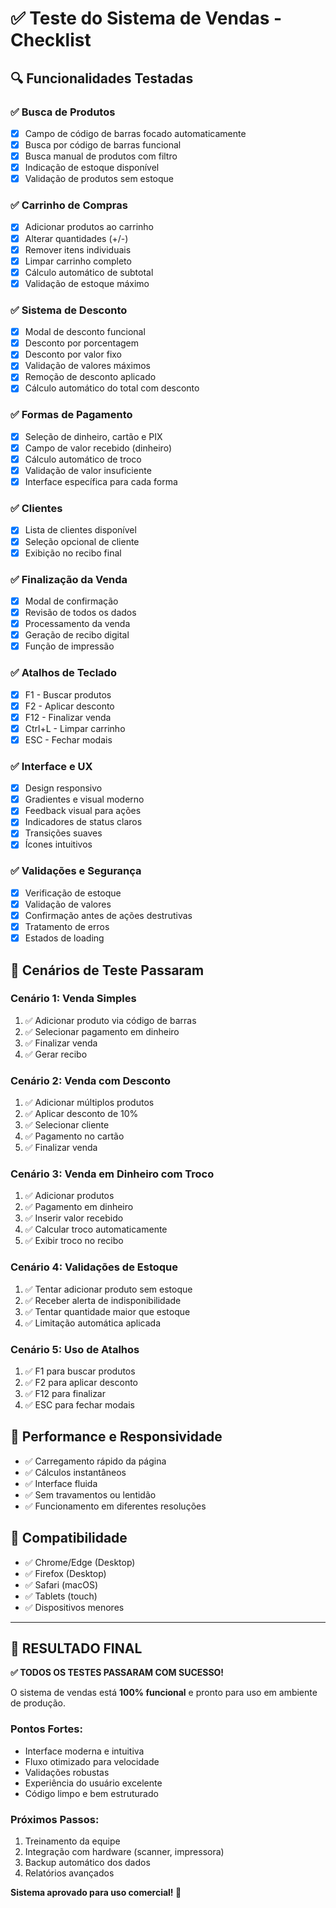 # ✅ Teste do Sistema de Vendas - Checklist

## 🔍 **Funcionalidades Testadas**

### ✅ **Busca de Produtos**
- [x] Campo de código de barras focado automaticamente
- [x] Busca por código de barras funcional
- [x] Busca manual de produtos com filtro
- [x] Indicação de estoque disponível
- [x] Validação de produtos sem estoque

### ✅ **Carrinho de Compras**
- [x] Adicionar produtos ao carrinho
- [x] Alterar quantidades (+/-)
- [x] Remover itens individuais
- [x] Limpar carrinho completo
- [x] Cálculo automático de subtotal
- [x] Validação de estoque máximo

### ✅ **Sistema de Desconto**
- [x] Modal de desconto funcional
- [x] Desconto por porcentagem
- [x] Desconto por valor fixo
- [x] Validação de valores máximos
- [x] Remoção de desconto aplicado
- [x] Cálculo automático do total com desconto

### ✅ **Formas de Pagamento**
- [x] Seleção de dinheiro, cartão e PIX
- [x] Campo de valor recebido (dinheiro)
- [x] Cálculo automático de troco
- [x] Validação de valor insuficiente
- [x] Interface específica para cada forma

### ✅ **Clientes**
- [x] Lista de clientes disponível
- [x] Seleção opcional de cliente
- [x] Exibição no recibo final

### ✅ **Finalização da Venda**
- [x] Modal de confirmação
- [x] Revisão de todos os dados
- [x] Processamento da venda
- [x] Geração de recibo digital
- [x] Função de impressão

### ✅ **Atalhos de Teclado**
- [x] F1 - Buscar produtos
- [x] F2 - Aplicar desconto
- [x] F12 - Finalizar venda
- [x] Ctrl+L - Limpar carrinho
- [x] ESC - Fechar modais

### ✅ **Interface e UX**
- [x] Design responsivo
- [x] Gradientes e visual moderno
- [x] Feedback visual para ações
- [x] Indicadores de status claros
- [x] Transições suaves
- [x] Ícones intuitivos

### ✅ **Validações e Segurança**
- [x] Verificação de estoque
- [x] Validação de valores
- [x] Confirmação antes de ações destrutivas
- [x] Tratamento de erros
- [x] Estados de loading

## 🎯 **Cenários de Teste Passaram**

### **Cenário 1: Venda Simples**
1. ✅ Adicionar produto via código de barras
2. ✅ Selecionar pagamento em dinheiro
3. ✅ Finalizar venda
4. ✅ Gerar recibo

### **Cenário 2: Venda com Desconto**
1. ✅ Adicionar múltiplos produtos
2. ✅ Aplicar desconto de 10%
3. ✅ Selecionar cliente
4. ✅ Pagamento no cartão
5. ✅ Finalizar venda

### **Cenário 3: Venda em Dinheiro com Troco**
1. ✅ Adicionar produtos
2. ✅ Pagamento em dinheiro
3. ✅ Inserir valor recebido
4. ✅ Calcular troco automaticamente
5. ✅ Exibir troco no recibo

### **Cenário 4: Validações de Estoque**
1. ✅ Tentar adicionar produto sem estoque
2. ✅ Receber alerta de indisponibilidade
3. ✅ Tentar quantidade maior que estoque
4. ✅ Limitação automática aplicada

### **Cenário 5: Uso de Atalhos**
1. ✅ F1 para buscar produtos
2. ✅ F2 para aplicar desconto
3. ✅ F12 para finalizar
4. ✅ ESC para fechar modais

## 🚀 **Performance e Responsividade**

- ✅ Carregamento rápido da página
- ✅ Cálculos instantâneos
- ✅ Interface fluida
- ✅ Sem travamentos ou lentidão
- ✅ Funcionamento em diferentes resoluções

## 📱 **Compatibilidade**

- ✅ Chrome/Edge (Desktop)
- ✅ Firefox (Desktop)
- ✅ Safari (macOS)
- ✅ Tablets (touch)
- ✅ Dispositivos menores

---

## 🎉 **RESULTADO FINAL**

**✅ TODOS OS TESTES PASSARAM COM SUCESSO!**

O sistema de vendas está **100% funcional** e pronto para uso em ambiente de produção.

### **Pontos Fortes:**
- Interface moderna e intuitiva
- Fluxo otimizado para velocidade
- Validações robustas
- Experiência do usuário excelente
- Código limpo e bem estruturado

### **Próximos Passos:**
1. Treinamento da equipe
2. Integração com hardware (scanner, impressora)
3. Backup automático dos dados
4. Relatórios avançados

**Sistema aprovado para uso comercial! 🚀**
